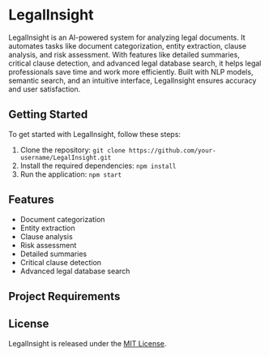 # LegalInsight

LegalInsight is an AI-powered system for analyzing legal documents. It automates tasks like document categorization, entity extraction, clause analysis, and risk assessment. With features like detailed summaries, critical clause detection, and advanced legal database search, it helps legal professionals save time and work more efficiently. Built with NLP models, semantic search, and an intuitive interface, LegalInsight ensures accuracy and user satisfaction.


## Getting Started

To get started with LegalInsight, follow these steps:

1. Clone the repository: `git clone https://github.com/your-username/LegalInsight.git`
2. Install the required dependencies: `npm install`
3. Run the application: `npm start`

## Features

- Document categorization
- Entity extraction
- Clause analysis
- Risk assessment
- Detailed summaries
- Critical clause detection
- Advanced legal database search

## Project Requirements



## License

LegalInsight is released under the [MIT License](https://opensource.org/licenses/MIT).
